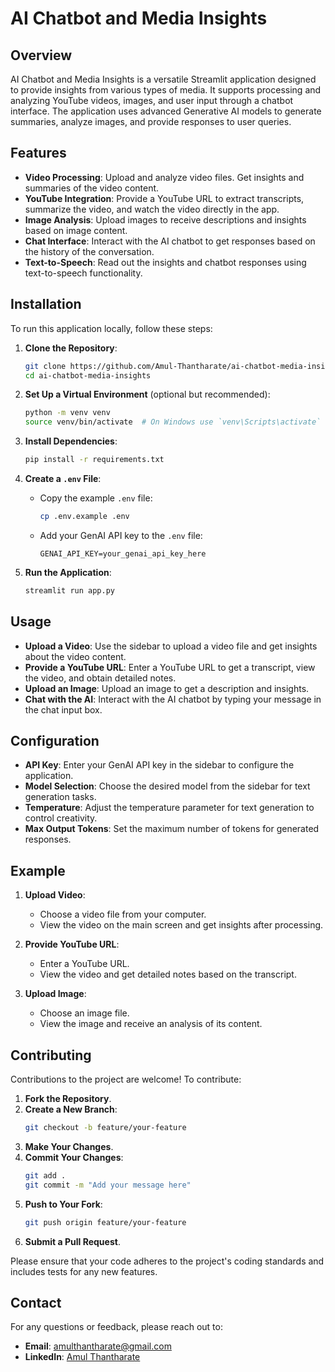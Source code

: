 # AI Chatbot and Media Insights

## Overview

AI Chatbot and Media Insights is a versatile Streamlit application designed to provide insights from various types of media. It supports processing and analyzing YouTube videos, images, and user input through a chatbot interface. The application uses advanced Generative AI models to generate summaries, analyze images, and provide responses to user queries.

## Features

- **Video Processing**: Upload and analyze video files. Get insights and summaries of the video content.
- **YouTube Integration**: Provide a YouTube URL to extract transcripts, summarize the video, and watch the video directly in the app.
- **Image Analysis**: Upload images to receive descriptions and insights based on image content.
- **Chat Interface**: Interact with the AI chatbot to get responses based on the history of the conversation.
- **Text-to-Speech**: Read out the insights and chatbot responses using text-to-speech functionality.

## Installation

To run this application locally, follow these steps:

1. **Clone the Repository**:
    ```bash
    git clone https://github.com/Amul-Thantharate/ai-chatbot-media-insights.git
    cd ai-chatbot-media-insights
    ```

2. **Set Up a Virtual Environment** (optional but recommended):
    ```bash
    python -m venv venv
    source venv/bin/activate  # On Windows use `venv\Scripts\activate`
    ```

3. **Install Dependencies**:
    ```bash
    pip install -r requirements.txt
    ```

4. **Create a `.env` File**:
    - Copy the example `.env` file:
        ```bash
        cp .env.example .env
        ```
    - Add your GenAI API key to the `.env` file:
        ```
        GENAI_API_KEY=your_genai_api_key_here
        ```

5. **Run the Application**:
    ```bash
    streamlit run app.py
    ```

## Usage

- **Upload a Video**: Use the sidebar to upload a video file and get insights about the video content.
- **Provide a YouTube URL**: Enter a YouTube URL to get a transcript, view the video, and obtain detailed notes.
- **Upload an Image**: Upload an image to get a description and insights.
- **Chat with the AI**: Interact with the AI chatbot by typing your message in the chat input box.

## Configuration

- **API Key**: Enter your GenAI API key in the sidebar to configure the application.
- **Model Selection**: Choose the desired model from the sidebar for text generation tasks.
- **Temperature**: Adjust the temperature parameter for text generation to control creativity.
- **Max Output Tokens**: Set the maximum number of tokens for generated responses.

## Example

1. **Upload Video**:
    - Choose a video file from your computer.
    - View the video on the main screen and get insights after processing.

2. **Provide YouTube URL**:
    - Enter a YouTube URL.
    - View the video and get detailed notes based on the transcript.

3. **Upload Image**:
    - Choose an image file.
    - View the image and receive an analysis of its content.

## Contributing

Contributions to the project are welcome! To contribute:

1. **Fork the Repository**.
2. **Create a New Branch**:
    ```bash
    git checkout -b feature/your-feature
    ```
3. **Make Your Changes**.
4. **Commit Your Changes**:
    ```bash
    git add .
    git commit -m "Add your message here"
    ```
5. **Push to Your Fork**:
    ```bash
    git push origin feature/your-feature
    ```
6. **Submit a Pull Request**.

Please ensure that your code adheres to the project's coding standards and includes tests for any new features.

## Contact

For any questions or feedback, please reach out to:

- **Email**: amulthantharate@gmail.com
- **LinkedIn**: [Amul Thantharate](https://www.linkedin.com/in/amul-thantharate/)

